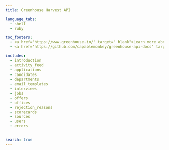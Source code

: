 ```yaml
---
title: Greenhouse Harvest API

language_tabs:
  - shell
  - ruby

toc_footers:
  - <a href='https://www.greenhouse.io/' target="_blank">Learn more about Greenhouse</a>
  - <a href='https://github.com/capablemonkey/greenhouse-api-docs' target="_blank">GitHub repository</a>

includes:
  - introduction
  - activity_feed
  - applications
  - candidates
  - departments
  - email_templates
  - interviews
  - jobs
  - offers
  - offices
  - rejection_reasons
  - scorecards
  - sources
  - users
  - errors
  

search: true
---
```

